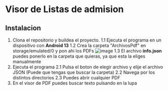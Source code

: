 
# Visor de Listas de admision

## Instalacion
1. Clona el repositorio y buildea el proyecto.
   1.1 Ejecuta el programa en un dispositivo con **Android 13**
   1.2 Crea la carpeta "ArchivosPdf" en storage/emulated/0 y pon ahi los PDFs
    ![image](https://github.com/user-attachments/assets/782c09ff-51dd-474f-aa83-6641534aa931)
   1.3 El archivo **info.json** puedes ponerlo en la carpeta que quieras, ya que esta la eliges manualmente
2. Ejecuta el programa
   2.1 Pulsa el boton de elegir archivo y elije el archivo JSON (Puede que tengas que buscar la carpeta)
   2.2 Navega por los distintos directorios
   2.3 Puedes abrir cualquier PDF
3. En el visor de PDF puedes buscar texto pulsando en la lupa
